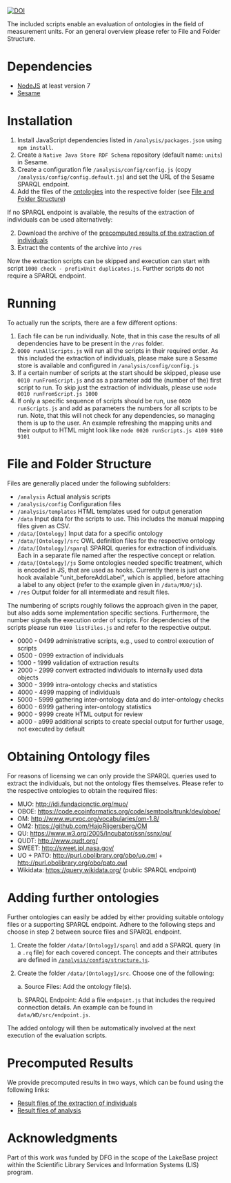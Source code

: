 [![DOI](https://zenodo.org/badge/22096/fusion-jena/unit-ontology-review.svg)](https://zenodo.org/badge/latestdoi/22096/fusion-jena/unit-ontology-review)

The included scripts enable an evaluation of ontologies in the field of measurement units.
For an general overview please refer to File and Folder Structure.

# Dependencies

* [NodeJS](https://nodejs.org/) at least version 7
* [Sesame](http://rdf4j.org/)

# Installation

1. Install JavaScript dependencies listed in `/analysis/packages.json` using `npm install`.
2. Create a `Native Java Store RDF Schema` repository (default name: `units`) in Sesame.
3. Create a configuration file `/analysis/config/config.js` (copy `/analysis/config/config.default.js`) and set the URL of the Sesame SPARQL endpoint.
4. Add the files of the [ontologies](#obtaining-ontology-files) into the respective folder (see [File and Folder Structure](#file-and-folder-structure))

If no SPARQL endpoint is available, the results of the extraction of individuals can be used alternatively:

2. Download the archive of the [precomputed results of the extraction of individuals](#precomputed-results)
3. Extract the contents of the archive into `/res`

Now the extraction scripts can be skipped and execution can start with script `1000 check - prefixUnit duplicates.js`. Further scripts do not require a SPARQL endpoint.

# Running

To actually run the scripts, there are a few different options:

1. Each file can be run individually. Note, that in this case the results of all dependencies have to be present in the `/res` folder.
2. `0000 runAllScripts.js` will run all the scripts in their required order. As this included the extraction of individuals, please make sure a Sesame store is available and configured in `/analysis/config/config.js `
3. If a certain number of scripts at the start should be skipped, please use `0010 runFromScript.js` and as a parameter add the (number of the) first script to run.
To skip just the extraction of individuals, please use
`node 0010 runFromScript.js 1000`
4. If only a specific sequence of scripts should be run, use `0020 runScripts.js` and add as parameters the numbers for all scripts to be run. Note, that this will not check for any dependencies, so managing them is up to the user. An example refreshing the mapping units and their output to HTML might look like
`node 0020 runScripts.js 4100 9100 9101`

# File and Folder Structure

Files are generally placed under the following subfolders:

* `/analysis` Actual analysis scripts
* `/analysis/config` Configuration files
* `/analysis/templates`  HTML templates used for output generation
* `/data` Input data for the scripts to use. This includes the manual mapping files given as CSV.
* `/data/[Ontology]`  Input data for a specific ontology
* `/data/[Ontology]/src`  OWL definition files for the respective ontology
* `/data/[Ontology]/sparql` SPARQL queries for extraction of individuals. Each in a separate file named after the respective concept or relation.
* `/data/[Ontology]/js` Some ontologies needed specific treatment, which is encoded in JS, that are used as hooks. Currently there is just one hook available "unit_beforeAddLabel", which is applied, before attaching a label to any object (refer to the example given in `/data/MUO/js`).
* `/res`  Output folder for all intermediate and result files.

The numbering of scripts roughly follows the approach given in the paper, but also adds some implementation specific sections.
Furthermore, the number signals the execution order of scripts.
For dependencies of the scripts please run `0100 listFiles.js` and refer to the respective output.

* 0000 - 0499 administrative scripts, e.g., used to control execution of scripts 
* 0500 - 0999 extraction of individuals
* 1000 - 1999 validation of extraction results
* 2000 - 2999 convert extracted individuals to internally used data objects
* 3000 - 3999 intra-ontology checks and statistics
* 4000 - 4999 mapping of individuals
* 5000 - 5999 gathering inter-ontology data and do inter-ontology checks
* 6000 - 6999 gathering inter-ontology statistics
* 9000 - 9999 create HTML output for review
* a000 - a999 additional scripts to create special output for further usage, not executed by default

# Obtaining Ontology files

For reasons of licensing we can only provide the SPARQL queries used to extract the individuals, but not the ontology files themselves. Please refer to the respective ontologies to obtain the required files:

* MUO: http://idi.fundacionctic.org/muo/
* OBOE:  https://code.ecoinformatics.org/code/semtools/trunk/dev/oboe/
* OM: http://www.wurvoc.org/vocabularies/om-1.8/
* OM2:  https://github.com/HajoRijgersberg/OM
* QU: https://www.w3.org/2005/Incubator/ssn/ssnx/qu/
* QUDT: http://www.qudt.org/
* SWEET: http://sweet.jpl.nasa.gov/
* UO + PATO: http://purl.obolibrary.org/obo/uo.owl + http://purl.obolibrary.org/obo/pato.owl
* Wikidata: https://query.wikidata.org/ (public SPARQL endpoint)

# Adding further ontologies

Further ontologies can easily be added by either providing suitable ontology files or a supporting SPARQL endpoint. Adhere to the following steps and choose in step 2 between source files and SPARQL endpoint.

1. Create the folder `/data/[Ontology]/sparql` and add a SPARQL query (in a `.rq` file) for each covered concept. The concepts and their attributes are defined in [`/analysis/config/structure.js`](../master/analysis/config/structure.js).
2. Create the folder `/data/[Ontology]/src`. Choose one of the following:

    a. Source Files: Add the ontology file(s).
    
    b. SPARQL Endpoint: Add a file `endpoint.js` that includes the required connection details. An example can be found in `data/WD/src/endpoint.js`.

The added ontology will then be automatically involved at the next execution of the evaluation scripts. 

# Precomputed Results

We provide precomputed results in two ways, which can be found using the following links:

* [Result files of the extraction of individuals](https://github.com/fusion-jena/unit-ontology-review-results/releases/download/v1.3.0/extracted_individuals.zip)
* [Result files of analysis](https://github.com/fusion-jena/unit-ontology-review-results/archive/v1.3.0.zip)

# Acknowledgments

Part of this work was funded by DFG in the scope of the LakeBase project within the Scientific Library Services and Information Systems (LIS) program.
